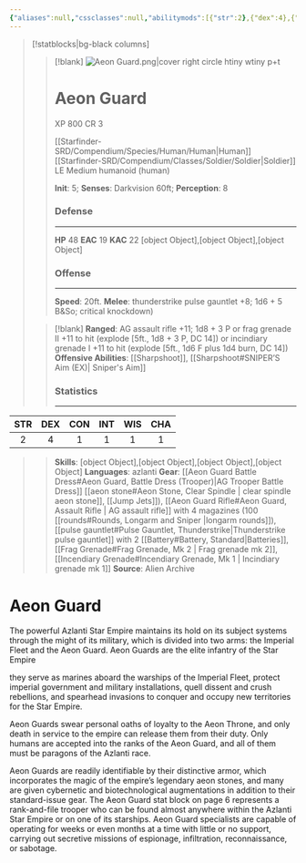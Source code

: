 ```yaml
---
{"aliases":null,"cssclasses":null,"abilitymods":[{"str":2},{"dex":4},{"con":1},{"int":1},{"wis":1},{"cha":1}],"alignment":"LE","class":"[[soldier]]","cr":3,"date created":"Tuesday, August 22nd 2023, 4:01:13 pm","date modified":"Tuesday, July 30th 2024, 10:08:01 pm","defabilities":[{"name":"","desc":""}],"EAC":19,"Environment":"any (Azlanti Star Empire)","Gear":[{"name":"gear","desc":"[[Starfinder-SRD/Compendium/Items/Armor/Heavy Armor/Aeon Guard Battle Dress#Aeon Guard, Battle Dress (Trooper)\|AG Trooper Battle Dress]] [[Starfinder-SRD/Compendium/Items/Magic Items/Aeon Stone/Aeon Stone#Aeon Stone, Clear Spindle \| clear spindle aeon stone]], [[Starfinder-SRD/Compendium/Items/Armor/Armor Upgrades/Jump Jets\|Jump Jets]]), [[Starfinder-SRD/Compendium/Items/Armaments/Longarms/Aeon Guard Rifle#Aeon Guard, Assault Rifle \| AG assault rifle]] with 4 magazines (100 [[Starfinder-SRD/Compendium/Items/Ammunition/Rounds#Rounds, Longarm and Sniper \|longarm rounds]]), [[Starfinder-SRD/Compendium/Items/Armaments/Advanced Melee/One Handed - Advanced Melee/Pulse Gauntlet#Pulse Gauntlet, Thunderstrike\|Thunderstrike pulse gauntlet]] with 2 [[Starfinder-SRD/Compendium/Items/Ammunition/Battery#Battery, Standard\|Batteries]], [[Starfinder-SRD/Compendium/Items/Armaments/Grenades/Frag Grenade#Frag Grenade, Mk 2 \| Frag grenade mk 2]], [[Starfinder-SRD/Compendium/Items/Armaments/Grenades/Incendiary Grenade#Incendiary Grenade, Mk 1 \| Incindiary grenade mk 1]]"}],"hp":48,"Init":"5","KAC":22,"Languages":"azlanti","Melee":[{"name":"melee","desc":"thunderstrike pulse gauntlet +8; 1d6 + 5 B&So; critical knockdown)"}],"modifier":5,"name":"Aeon Guard","image":"[[Aeon Guard.png]]","offabilities":[{"name":"Offensive Abilities","desc":"[[Starfinder-SRD/Compendium/Classes/Soldier/Fighting Styles/Sharpshoot\|Sharpshoot]], [[Starfinder-SRD/Compendium/Classes/Soldier/Fighting Styles/Sharpshoot#SNIPER’S Aim (EX)\| Sniper's Aim]]"}],"Perception":8,"Ranged":[{"name":"ranged","desc":"AG assault rifle +11; 1d8 + 3 P or frag grenade II +11 to hit (explode [5ft., 1d8 + 3 P, DC 14]) or incindiary grenade I +11 to hit (explode [5ft., 1d6 F plus 1d4 burn, DC 14])"}],"saves":[{"Fort":5},{"Ref":3},{"Will":4}],"Senses":"Darkvision 60ft","size":"Medium","Skills":[{"athletics":"+8"},{"intimidate":"+8"},{"profession (soldier)":"+8"},{"stealth":"+10"}],"source":"Alien Archive","species":"[[Human]]","Speed":"20ft.","statblock":true,"subtype":"(human)","tags":["language/Azlanti","LawfulEvil","medium"],"Type":["LE medium humanoid (human)"],"type":"humanoid","XP":800,"dg-publish":true,"permalink":"/starfinder-srd/compendium/bestiary/alien-codex/aeon-guard/","dgPassFrontmatter":true}
---
```



>[!statblocks|bg-black columns]
>>[!blank]
>>![Aeon Guard.png|cover right circle htiny wtiny p+t](/img/user/Images/Aliens/Enemies/humanoid/aeon%20guard/aeon%20guard.png)
>>
>># Aeon Guard 
>>XP 800 CR 3 
>>
>>[[Starfinder-SRD/Compendium/Species/Human/Human\|Human]] [[Starfinder-SRD/Compendium/Classes/Soldier/Soldier\|Soldier]]  
>>LE Medium humanoid (human)
>>
>>**Init**: 5; **Senses**: Darkvision 60ft; **Perception**: 8
>>### Defense
>>---
>>**HP** 48
>>**EAC** 19 **KAC** 22
>>[object Object],[object Object],[object Object]
>>### Offense
>>---
>>**Speed**: 20ft.
>>**Melee**: thunderstrike pulse gauntlet +8; 1d6 + 5 B&So; critical knockdown)
>
>
>>[!blank]
>>**Ranged**: AG assault rifle +11; 1d8 + 3 P or frag grenade II +11 to hit (explode [5ft., 1d8 + 3 P, DC 14]) or incindiary grenade I +11 to hit (explode [5ft., 1d6 F plus 1d4 burn, DC 14]) 
>>**Offensive Abilities**: [[Sharpshoot]], [[Sharpshoot#SNIPER’S Aim (EX)| Sniper's Aim]]
>>
>> ### Statistics
>>---
>>
|STR|DEX|CON|INT|WIS|CHA|
|:---:|:---:|:---:|:---:|:---:|:---:|
|2|4|1|1|1|1|
>>**Skills**: [object Object],[object Object],[object Object],[object Object]
>>**Languages**: azlanti
>>**Gear**: [[Aeon Guard Battle Dress#Aeon Guard, Battle Dress (Trooper)|AG Trooper Battle Dress]] [[aeon stone#Aeon Stone, Clear Spindle | clear spindle aeon stone]], [[Jump Jets]]), [[Aeon Guard Rifle#Aeon Guard, Assault Rifle | AG assault rifle]] with 4 magazines (100 [[rounds#Rounds, Longarm and Sniper |longarm rounds]]), [[pulse gauntlet#Pulse Gauntlet, Thunderstrike|Thunderstrike pulse gauntlet]] with 2 [[Battery#Battery, Standard|Batteries]], [[Frag Grenade#Frag Grenade, Mk 2 | Frag grenade mk 2]], [[Incendiary Grenade#Incendiary Grenade, Mk 1 | Incindiary grenade mk 1]]
>>**Source**: Alien Archive


# Aeon Guard

The powerful Azlanti Star Empire maintains its hold on its subject systems through the might of its military, which is divided into two arms: the Imperial Fleet and the Aeon Guard. Aeon Guards are the elite infantry of the Star Empire

they serve as marines aboard the warships of the Imperial Fleet, protect imperial government and military installations, quell dissent and crush rebellions, and spearhead invasions to conquer and occupy new territories for the Star Empire.

Aeon Guards swear personal oaths of loyalty to the Aeon Throne, and only death in service to the empire can release them from their duty. Only humans are accepted into the ranks of the Aeon Guard, and all of them must be paragons of the Azlanti race.

Aeon Guards are readily identifiable by their distinctive armor, which incorporates the magic of the empire’s legendary aeon stones, and many are given cybernetic and biotechnological augmentations in addition to their standard-issue gear. The Aeon Guard stat block on page 6 represents a rank-and-file trooper who can be found almost anywhere within the Azlanti Star Empire or on one of its starships. Aeon Guard specialists are capable of operating for weeks or even months at a time with little or no support, carrying out secretive missions of espionage, infiltration, reconnaissance, or sabotage.
